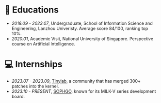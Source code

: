 
# 📖 Educations
- *2018.09 - 2023.07*, Undergraduate, School of Information Science and Engineering, Lanzhou Univeristy. Average score 84/100, ranking top 10%.
- *2020.01*, Academic Visit, National University of Singapore. Perspective course on Artificial Intelligence.

# 💻 Internships
- *2023.07 - 2023.09*, [Tinylab](https://tinylab.org/), a community that has merged 300+ patches into the kernel.
- *2023.10 - PRESENT*, [SOPHGO](https://www.sophon.ai/), known for its MILK-V series development board.
